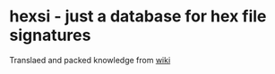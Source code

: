 # hexsi - just a database for hex file signatures

Translaed and packed knowledge from [wiki](https://en.wikipedia.org/wiki/List_of_file_signatures)
